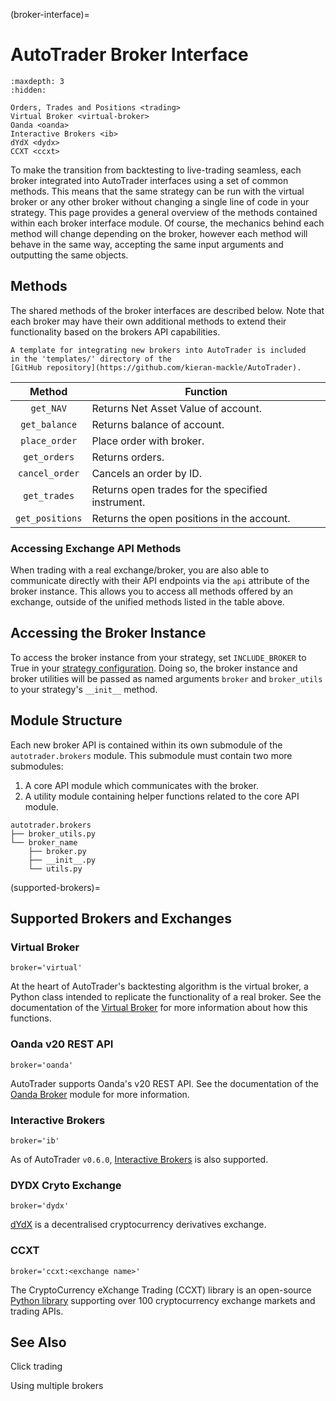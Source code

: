 (broker-interface)=
# AutoTrader Broker Interface

```{toctree}
:maxdepth: 3
:hidden:

Orders, Trades and Positions <trading>
Virtual Broker <virtual-broker>
Oanda <oanda>
Interactive Brokers <ib>
dYdX <dydx>
CCXT <ccxt>
```

To make the transition from backtesting to live-trading seamless, 
each broker integrated into AutoTrader interfaces using a set of 
common methods. This means that the same strategy can be run with 
the virtual broker or any other broker without changing a single 
line of code in your strategy. This page provides a general 
overview of the methods contained within each broker interface 
module. Of course, the mechanics behind each method will change 
depending on the broker, however each method will behave in the 
same way, accepting the same input arguments and outputting the 
same objects.


## Methods
The shared methods of the broker interfaces are described below.
Note that each broker may have their own additional methods
to extend their functionality based on the brokers API 
capabilities.

```{tip}
A template for integrating new brokers into AutoTrader is included 
in the 'templates/' directory of the 
[GitHub repository](https://github.com/kieran-mackle/AutoTrader).
```

|           Method          | Function                                |
| :-----------------------: | --------------------------------------- |
| `get_NAV` | Returns Net Asset Value of account. |
| `get_balance`| Returns balance of account. |
| `place_order` | Place order with broker. |
| `get_orders` | Returns orders. |
| `cancel_order` | Cancels an order by ID. |
| `get_trades` | Returns open trades for the specified instrument. |
| `get_positions` | Returns the open positions in the account. |


### Accessing Exchange API Methods
When trading with a real exchange/broker, you are also able to communicate
directly with their API endpoints via the `api` attribute of the broker
instance. This allows you to access all methods offered by an exchange,
outside of the unified methods listed in the table above.


## Accessing the Broker Instance
To access the broker instance from your strategy, set `INCLUDE_BROKER` to 
True in your [strategy configuration](strategy-config). Doing so, the 
broker instance and broker utilities will be passed as named arguments
`broker` and `broker_utils` to your strategy's `__init__` method.



## Module Structure
Each new broker API is contained within its own submodule of the 
`autotrader.brokers` module. This submodule must contain two more 
submodules:
1. A core API module which communicates with the broker.
2. A utility module containing helper functions related to the core API 
module. 

```
autotrader.brokers
├── broker_utils.py
└── broker_name
    ├── broker.py
    ├── __init__.py
    └── utils.py
```


(supported-brokers)=
## Supported Brokers and Exchanges

### Virtual Broker

`broker='virtual'`

At the heart of AutoTrader's backtesting algorithm is the virtual broker, a 
Python class intended to replicate the functionality of a real broker. See 
the documentation of the [Virtual Broker](virtual-broker-docs) for more 
information about how this functions.


### Oanda v20 REST API

`broker='oanda'`

AutoTrader supports Oanda's v20 REST API. See the documentation of the 
[Oanda Broker](oanda-module-docs) module for more information.


### Interactive Brokers

`broker='ib'`

As of AutoTrader `v0.6.0`, [Interactive Brokers](ib-module-docs) is also 
supported.


### DYDX Cryto Exchange

`broker='dydx'`

[dYdX](https://dydx.exchange/) is a decentralised cryptocurrency derivatives 
exchange.


### CCXT

`broker='ccxt:<exchange name>'`

The CryptoCurrency eXchange Trading (CCXT) library is an open-source 
[Python library](https://github.com/ccxt/ccxt) supporting over 100 
cryptocurrency exchange markets and trading APIs.



## See Also

Click trading

Using multiple brokers

